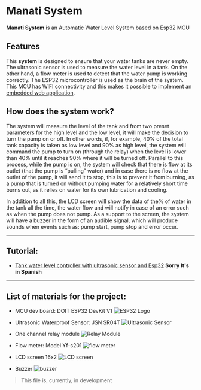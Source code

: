 # Manati System
**Manati System** is an Automatic Water Level System based on Esp32 MCU

## Features
This **system** is designed to ensure that your water tanks are never empty. The ultrasonic sensor is used to measure the water level in a tank. On the other hand, a flow meter is used to detect that the water pump is working correctly. The ESP32 microcontroller is used as the brain of the system. This MCU has WIFI connectivity and this makes it possible to implement an [embedded web application](https://github.com/leoNavarro95/Esp32-Web-Tank-System "Esp32-Web-Tank-System"). 

## How does the system work?

The system will measure the level of the tank and from two preset parameters for the high level and the low level, it will make the decision to turn the pump on or off. In other words, if, for example, 40% of the total tank capacity is taken as low level and 90% as high level, the system will command the pump to turn on (through the relay) when the level is lower than 40% until it reaches 90% where it will be turned off. Parallel to this process, while the pump is on, the system will check that there is flow at its outlet (that the pump is “pulling” water) and in case there is no flow at the outlet of the pump, it will send it to stop, this is to prevent it from burning, as a pump that is turned on without pumping water for a relatively short time burns out, as it relies on water for its own lubrication and cooling.

In addition to all this, the LCD screen will show the data of the% of water in the tank all the time, the water flow and will notify in case of an error such as when the pump does not pump. As a support to the screen, the system will have a buzzer in the form of an audible signal, which will produce sounds when events such as: pump start, pump stop and error occur.

___

## Tutorial:
* [Tank water level controller with ultrasonic sensor and Esp32](https://www.sysadminsdecuba.com/2020/03/controlador-de-nivel-de-agua-en-tanque-con-sensor-ultrasonico-y-arduino/ "Tutorial") __Sorry It's in Spanish__

___

## List of materials for the project:
* MCU dev board: DOIT ESP32 DevKit V1
![ESP32 Logo](https://i0.wp.com/www.sysadminsdecuba.com/wp-content/uploads/2020/03/esp32.png)

* Ultrasonic Waterproof Sensor:  JSN SR04T 
![Ultrasonic Sensor](https://i1.wp.com/www.sysadminsdecuba.com/wp-content/uploads/2020/03/sensor.png)

* One channel relay module
![Relay Module](https://i2.wp.com/www.sysadminsdecuba.com/wp-content/uploads/2020/03/rele.png?resize=308%2C278&ssl=1)

* Flow meter: Model Yf-s201
![flow meter](https://i1.wp.com/www.sysadminsdecuba.com/wp-content/uploads/2020/03/flujometro.png?resize=314%2C226&ssl=1)

* LCD screen 16x2
![LCD screen](https://i1.wp.com/www.sysadminsdecuba.com/wp-content/uploads/2020/03/lcd.png?w=338&ssl=1)

* Buzzer
![buzzer](https://i0.wp.com/www.sysadminsdecuba.com/wp-content/uploads/2020/03/buzzer.png?w=300&ssl=1)


> This file is, currently, in development
